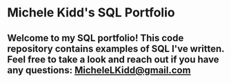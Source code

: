 # Michele Kidd's SQL Portfolio

## Welcome to my SQL portfolio! This code repository contains examples of SQL I've written. Feel free to take a look and reach out if you have any questions: MicheleLKidd@gmail.com
